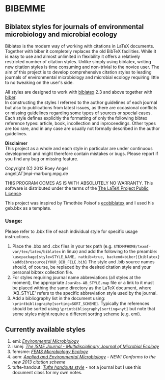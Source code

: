 # BIBEMME #
## Biblatex styles for journals of environmental microbiology and microbial ecology ##

Biblatex is the modern way of working with citations in LaTeX documents. Together with biber it completely replaces the old BibTeX facilities. While it is easy to use and almost unlimited in flexibility it offers a relatively restricted number of citation styles. Unlike simply using biblatex, writing new citation styles is time consuming and non-trivial to the novice user. The aim of this project is to develop comprehensive citation styles to leading journals of environmental microbiology and microbial ecology requiring little to no tweaking on the user's side.

All styles are designed to work with [biblatex](http://bit.ly/Sn6Bjx) 2.3 and above together with [biber](http://bit.ly/SjJLe6).  
In constructing the styles I referred to the author guidelines of each journal but also to publications from latest issues, as there are occasional conflicts or missing guidelines regarding some types of sources or special cases. Each style defines explicitly the formatting of only the following bibtex reference types: article, book, incollection and inproceedings. Other types are too rare, and in any case are usually not formally described in the author guidelines.


**Disclaimer**  
This project as a whole and each style in particular are under continuous development and might therefore contain mistakes or bugs. Please report if you find any bug or missing feature.

Copyright (C) 2012 Roey Angel  
angel[AT]mpi-marburg.mpg.de

THIS PROGRAM COMES AS IS WITH ABSOLUTELY NO WARRANTY.
This software is distributed under the terms of the [The LaTeX Project Public License].

This project was inspired by Timothée Poisot's [ecobiblatex] and I used his geb.bbx as a template.

### Usage: ###
Please refer to .bbx file of each individual style for specific usage instructions.  

1. Place the .bbx and .cbx files in your tex path (e.g. `$TEXMFHOME/texmf-var/tex/latex/biblatex` in linux) and add the following to the preamble:  
`\usepackage[style=STYLE_NAME, natbib=true, backend=biber]{biblatex}`  
`\addbibresource{YOUR_BIB_FILE.bib}`
The style and .bib source names should, of course, be replaced by the desired citation style and your personal bibtex collection file.  
2. For styles requiring journal name abbreviations (all styles at the moment), the appropriate `JourAbs-AB_STYLE.map` file or a link to it must be placed withing the same directory as the LaTeX document, where 'AB_STYLE' refers to the specific abbreviation style used by the journal.  
3. Add a bibliography list in the document using: `\printbibliography[sorting=SORT_SCHEME]`. Typically the references should be sorted using `\printbibliography[sorting=nyt]` but note that some styles might require a different sorting scheme (e.g. emi).

## Currently available styles ##

1. emi:     [*Environmental Microbiology*]
2. ismej:   [*The ISME Journal - Multidisciplinary Journal of Microbial Ecology*]
3. femsme:  [*FEMS Microbiology Ecology*]
4. aem:     [*Applied and Environmental Microbiology*] - *NEW! Conforms to the new 2013 citation scheme*
5. tufte-handout: [*Tufte handouts style*] - not a journal but I use this document class for my own notes.

[biblatex]: http://bit.ly/Sn6Bjx
[biber]: http://bit.ly/SjJLe6
[The LaTeX Project Public License]: http://bit.ly/U8CgHn
[ecobiblatex]: http://bit.ly/10TlcHw
[*Environmental Microbiology*]: http://bit.ly/S5C6ie
[*The ISME Journal - Multidisciplinary Journal of Microbial Ecology*]: http://bit.ly/YgJwEf
[*FEMS Microbiology Ecology*]: http://bit.ly/TXNQku
[*Applied and Environmental Microbiology*]: http://bit.ly/RbpoSa
[*Tufte handouts style*]: http://bit.ly/Vjx3wk
